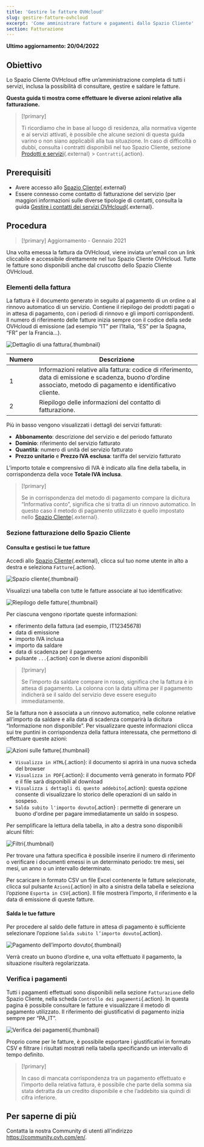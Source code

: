 ```yaml
---
title: 'Gestire le fatture OVHcloud'
slug: gestire-fatture-ovhcloud
excerpt: 'Come amministrare fatture e pagamenti dallo Spazio Cliente'
section: Fatturazione
---
```


**Ultimo aggiornamento: 20/04/2022**

## Obiettivo

Lo Spazio Cliente OVHcloud offre un’amministrazione completa di tutti i servizi, inclusa la possibilità di consultare, gestire e saldare le fatture.

**Questa guida ti mostra come effettuare le diverse azioni relative alla fatturazione.**

> [!primary]
>
> Ti ricordiamo che in base al luogo di residenza, alla normativa vigente e ai servizi attivati, è possibile che alcune sezioni di questa guida varino o non siano applicabili alla tua situazione. In caso di difficoltà o dubbi, consulta i contratti disponibili nel tuo Spazio Cliente, sezione [Prodotti e servizi](https://www.ovh.com/auth/?action=gotomanager&from=https://www.ovh.it/&ovhSubsidiary=it){.external} > `Contratti`{.action}.
>

## Prerequisiti

- Avere accesso allo [Spazio Cliente](https://www.ovh.com/auth/?action=gotomanager&from=https://www.ovh.it/&ovhSubsidiary=it){.external}
- Essere connesso come contatto di fatturazione del servizio (per maggiori informazioni sulle diverse tipologie di contatti, consulta la guida [Gestire i contatti dei servizi OVHcloud](https://docs.ovh.com/it/customer/gestisci_i_tuoi_contatti/){.external}.

## Procedura

> [!primary]
> Aggiornamento - Gennaio 2021
>
Una volta emessa la fattura da OVHcloud, viene inviata un'email con un link cliccabile e accessibile direttamente nel tuo Spazio Cliente OVHcloud. Tutte le fatture sono disponibili anche dal cruscotto dello Spazio Cliente OVHcloud.
>

### Elementi della fattura

La fattura è il documento generato in seguito al pagamento di un ordine o al rinnovo automatico di un servizio. Contiene il riepilogo dei prodotti pagati o in attesa di pagamento, con i periodi di rinnovo e gli importi corrispondenti. Il numero di riferimento delle fatture inizia sempre con il codice della sede OVHcloud di emissione (ad esempio “IT” per l’Italia, “ES” per la Spagna, “FR” per la Francia...).

![Dettaglio di una fattura](images/invoice_ovh.png){.thumbnail}

|Numero|Descrizione|
|---|---|
|1|Informazioni relative alla fattura: codice di riferimento, data di emissione e scadenza, buono d’ordine associato, metodo di pagamento e identificativo cliente.|
|2|Riepilogo delle informazioni del contatto di fatturazione.|

Più in basso vengono visualizzati i dettagli dei servizi fatturati:

- <b>Abbonamento</b>: descrizione del servizio e del periodo fatturato
- <b>Dominio</b>: riferimento del servizio fatturato
- <b>Quantità</b>: numero di unità del servizio fatturato
- <b>Prezzo unitario</b> e <b>Prezzo IVA esclusa</b>: tariffa del servizio fatturato

L’importo totale e comprensivo di IVA è indicato alla fine della tabella, in corrispondenza della voce <b>Totale IVA inclusa</b>.

> [!primary]
>
> Se in corrispondenza del metodo di pagamento compare la dicitura “Informativa conto”, significa che si tratta di un rinnovo automatico. In questo caso il metodo di pagamento utilizzato è quello impostato nello [Spazio Cliente](https://www.ovh.com/auth/?action=gotomanager&from=https://www.ovh.it/&ovhSubsidiary=it){.external}.
>

### Sezione fatturazione dello Spazio Cliente

#### Consulta e gestisci le tue fatture

Accedi allo [Spazio Cliente](https://www.ovh.com/auth/?action=gotomanager&from=https://www.ovh.it/&ovhSubsidiary=it){.external}, clicca sul tuo nome utente in alto a destra e seleziona `Fatture`{.action}.

![Spazio cliente](images/hubinvoices.png){.thumbnail}

Visualizzi una tabella con tutte le fatture associate al tuo identificativo:

![Riepilogo delle fatture](images/billing_section.png){.thumbnail}

Per ciascuna vengono riportate queste informazioni:

- riferimento della fattura (ad esempio, IT12345678)
- data di emissione
- importo IVA inclusa
- importo da saldare
- data di scadenza per il pagamento
- pulsante `...`{.action} con le diverse azioni disponibili

> [!primary]
>
> Se l’importo da saldare compare in rosso, significa che la fattura è in attesa di pagamento. La colonna con la data ultima per il pagamento indicherà se il saldo del servizio deve essere eseguito immediatamente.
>

Se la fattura non è associata a un rinnovo automatico, nelle colonne relative all’importo da saldare e alla data di scadenza comparirà la dicitura “Informazione non disponibile”. Per visualizzare queste informazioni clicca sui tre puntini in corrispondenza della fattura interessata, che permettono di effettuare queste azioni:

![Azioni sulle fatture](images/actions_choices.png){.thumbnail}

- `Visualizza in HTML`{.action}: il documento si aprirà in una nuova scheda del browser
- `Visualizza in PDF`{.action}: il documento verrà generato in formato PDF e il file sarà disponibili al download
- `Visualizza i dettagli di questo addebito`{.action}: questa opzione consente di visualizzare lo storico delle operazioni di un saldo in sospeso.
- `Salda subito l'importo dovuto`{.action} : permette di generare un buono d'ordine per pagare immediatamente un saldo in sospeso.

Per semplificare la lettura della tabella, in alto a destra sono disponibili alcuni filtri:

![Filtri](images/sort_filters.png){.thumbnail}

Per trovare una fattura specifica è possibile inserire il numero di riferimento o verificare i documenti emessi in un determinato periodo: tre mesi, sei mesi, un anno o un intervallo determinato.

Per scaricare in formato CSV un file Excel contenente le fatture selezionate, clicca sul pulsante `Azioni`{.action} in alto a sinistra della tabella e seleziona l’opzione `Esporta in CSV`{.action}. Il file mostrerà l’importo, il riferimento e la data di emissione di queste fatture.

#### Salda le tue fatture <a name="salda-fatture"></a>

Per procedere al saldo delle fatture in attesa di pagamento è sufficiente selezionare l’opzione `Salda subito l’importo dovuto`{.action}.

![Pagamento dell’importo dovuto](images/pay_debt.png){.thumbnail}

Verrà creato un buono d’ordine e, una volta effettuato il pagamento, la situazione risulterà regolarizzata.

### Verifica i pagamenti

Tutti i pagamenti effettuati sono disponibili nella sezione `Fatturazione` dello Spazio Cliente, nella scheda `Controllo dei pagamenti`{.action}. In questa pagina è possibile consultare le fatture e visualizzare il metodo di pagamento utilizzato. Il riferimento dei giustificativi di pagamento inizia sempre per “PA_IT”.

![Verifica dei pagamenti](images/payment_tracking.png){.thumbnail}

Proprio come per le fatture, è possibile esportare i giustificativi in formato CSV e filtrare i risultati mostrati nella tabella specificando un intervallo di tempo definito.

> [!primary]
>
> In caso di mancata corrispondenza tra un pagamento effettuato e l’importo della relativa fattura, è possibile che parte della somma sia stata detratta da un credito disponibile e che l’addebito sia quindi di cifra inferiore.
>

## Per saperne di più

Contatta la nostra Community di utenti all’indirizzo <https://community.ovh.com/en/>.
